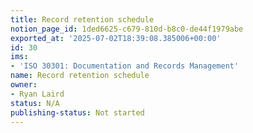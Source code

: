 ```yaml
---
title: Record retention schedule
notion_page_id: 1ded6625-c679-810d-b8c0-de44f1979abe
exported_at: '2025-07-02T18:39:08.385006+00:00'
id: 30
ims:
- 'ISO 30301: Documentation and Records Management'
name: Record retention schedule
owner:
- Ryan Laird
status: N/A
publishing-status: Not started
---
```


